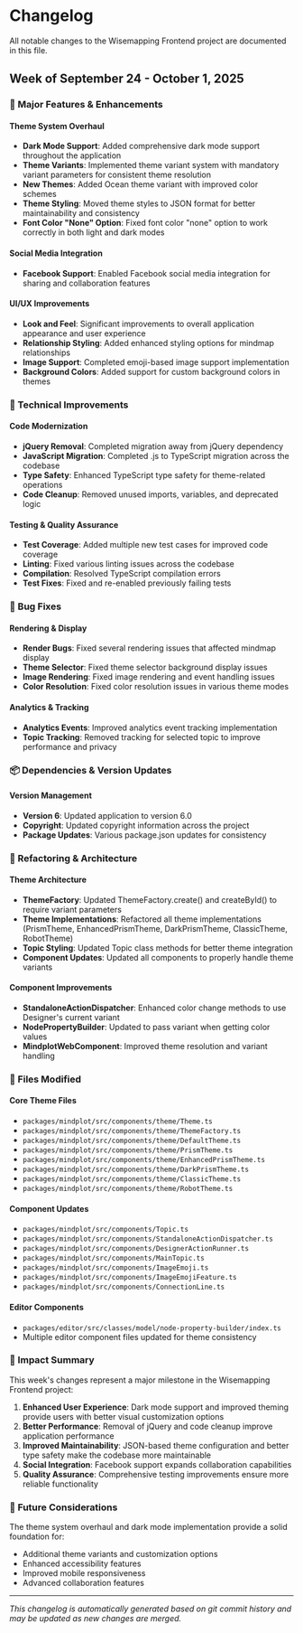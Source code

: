 # Changelog

All notable changes to the Wisemapping Frontend project are documented in this file.

## Week of September 24 - October 1, 2025

### 🚀 Major Features & Enhancements

#### Theme System Overhaul
- **Dark Mode Support**: Added comprehensive dark mode support throughout the application
- **Theme Variants**: Implemented theme variant system with mandatory variant parameters for consistent theme resolution
- **New Themes**: Added Ocean theme variant with improved color schemes
- **Theme Styling**: Moved theme styles to JSON format for better maintainability and consistency
- **Font Color "None" Option**: Fixed font color "none" option to work correctly in both light and dark modes

#### Social Media Integration
- **Facebook Support**: Enabled Facebook social media integration for sharing and collaboration features

#### UI/UX Improvements
- **Look and Feel**: Significant improvements to overall application appearance and user experience
- **Relationship Styling**: Added enhanced styling options for mindmap relationships
- **Image Support**: Completed emoji-based image support implementation
- **Background Colors**: Added support for custom background colors in themes

### 🔧 Technical Improvements

#### Code Modernization
- **jQuery Removal**: Completed migration away from jQuery dependency
- **JavaScript Migration**: Completed .js to TypeScript migration across the codebase
- **Type Safety**: Enhanced TypeScript type safety for theme-related operations
- **Code Cleanup**: Removed unused imports, variables, and deprecated logic

#### Testing & Quality Assurance
- **Test Coverage**: Added multiple new test cases for improved code coverage
- **Linting**: Fixed various linting issues across the codebase
- **Compilation**: Resolved TypeScript compilation errors
- **Test Fixes**: Fixed and re-enabled previously failing tests

### 🐛 Bug Fixes

#### Rendering & Display
- **Render Bugs**: Fixed several rendering issues that affected mindmap display
- **Theme Selector**: Fixed theme selector background display issues
- **Image Rendering**: Fixed image rendering and event handling issues
- **Color Resolution**: Fixed color resolution issues in various theme modes

#### Analytics & Tracking
- **Analytics Events**: Improved analytics event tracking implementation
- **Topic Tracking**: Removed tracking for selected topic to improve performance and privacy

### 📦 Dependencies & Version Updates

#### Version Management
- **Version 6**: Updated application to version 6.0
- **Copyright**: Updated copyright information across the project
- **Package Updates**: Various package.json updates for consistency

### 🔄 Refactoring & Architecture

#### Theme Architecture
- **ThemeFactory**: Updated ThemeFactory.create() and createById() to require variant parameters
- **Theme Implementations**: Refactored all theme implementations (PrismTheme, EnhancedPrismTheme, DarkPrismTheme, ClassicTheme, RobotTheme)
- **Topic Styling**: Updated Topic class methods for better theme integration
- **Component Updates**: Updated all components to properly handle theme variants

#### Component Improvements
- **StandaloneActionDispatcher**: Enhanced color change methods to use Designer's current variant
- **NodePropertyBuilder**: Updated to pass variant when getting color values
- **MindplotWebComponent**: Improved theme resolution and variant handling

### 📁 Files Modified

#### Core Theme Files
- `packages/mindplot/src/components/theme/Theme.ts`
- `packages/mindplot/src/components/theme/ThemeFactory.ts`
- `packages/mindplot/src/components/theme/DefaultTheme.ts`
- `packages/mindplot/src/components/theme/PrismTheme.ts`
- `packages/mindplot/src/components/theme/EnhancedPrismTheme.ts`
- `packages/mindplot/src/components/theme/DarkPrismTheme.ts`
- `packages/mindplot/src/components/theme/ClassicTheme.ts`
- `packages/mindplot/src/components/theme/RobotTheme.ts`

#### Component Updates
- `packages/mindplot/src/components/Topic.ts`
- `packages/mindplot/src/components/StandaloneActionDispatcher.ts`
- `packages/mindplot/src/components/DesignerActionRunner.ts`
- `packages/mindplot/src/components/MainTopic.ts`
- `packages/mindplot/src/components/ImageEmoji.ts`
- `packages/mindplot/src/components/ImageEmojiFeature.ts`
- `packages/mindplot/src/components/ConnectionLine.ts`

#### Editor Components
- `packages/editor/src/classes/model/node-property-builder/index.ts`
- Multiple editor component files updated for theme consistency

### 🎯 Impact Summary

This week's changes represent a major milestone in the Wisemapping Frontend project:

1. **Enhanced User Experience**: Dark mode support and improved theming provide users with better visual customization options
2. **Better Performance**: Removal of jQuery and code cleanup improve application performance
3. **Improved Maintainability**: JSON-based theme configuration and better type safety make the codebase more maintainable
4. **Social Integration**: Facebook support expands collaboration capabilities
5. **Quality Assurance**: Comprehensive testing improvements ensure more reliable functionality

### 🔮 Future Considerations

The theme system overhaul and dark mode implementation provide a solid foundation for:
- Additional theme variants and customization options
- Enhanced accessibility features
- Improved mobile responsiveness
- Advanced collaboration features

---

*This changelog is automatically generated based on git commit history and may be updated as new changes are merged.*
